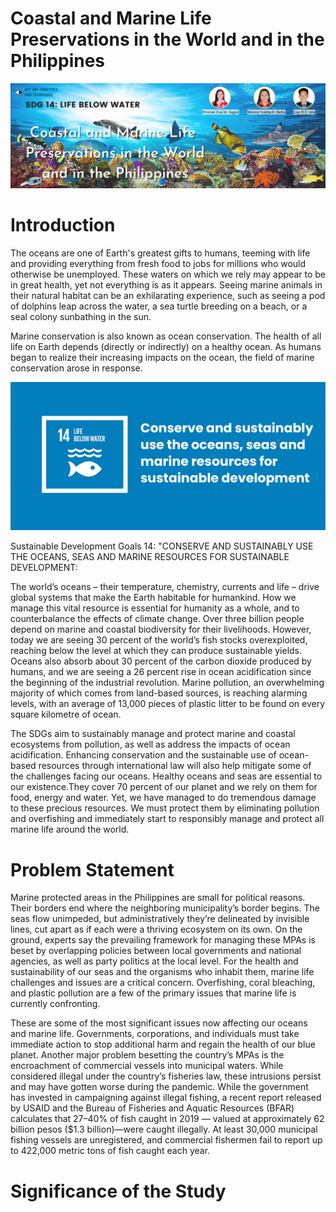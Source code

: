 # Coastal and Marine Life Preservations in the World and in the Philippines

<img src="Header_Title.png" width= "auto" height= "auto">

# Introduction

  The oceans are one of Earth's greatest gifts to humans, teeming with life and providing everything from fresh food to jobs for millions who would otherwise be unemployed. These waters on which we rely may appear to be in great health, yet not everything is as it appears.
Seeing marine animals in their natural habitat can be an exhilarating experience, such as seeing a pod of dolphins leap across the water, a sea turtle breeding on a beach, or a seal colony sunbathing in the sun.

  Marine conservation is also known as ocean conservation. The health of all life on Earth depends (directly or indirectly) on a healthy ocean. As humans began to realize their increasing impacts on the ocean, the field of marine conservation arose in response.

<img src="SDG_14.jpg" width= "auto" height= "auto">

Sustainable Development Goals 14: "CONSERVE AND SUSTAINABLY USE THE OCEANS, SEAS AND MARINE RESOURCES FOR SUSTAINABLE DEVELOPMENT:

  The world’s oceans – their temperature, chemistry, currents and life – drive global systems that make the Earth habitable for humankind. How we manage this vital resource is essential for humanity as a whole, and to counterbalance the effects of climate change. Over three billion people depend on marine and coastal biodiversity for their livelihoods. However, today we are seeing 30 percent of the world’s fish stocks overexploited, reaching below the level at which they can produce sustainable yields. Oceans also absorb about 30 percent of the carbon dioxide produced by humans, and we are seeing a 26 percent rise in ocean acidification since the beginning of the industrial revolution. Marine pollution, an overwhelming majority of which comes from land-based sources, is reaching alarming levels, with an average of 13,000 pieces of plastic litter to be found on every square kilometre of ocean.

  The SDGs aim to sustainably manage and protect marine and coastal ecosystems from pollution, as well as address the impacts of ocean acidification. Enhancing conservation and the sustainable use of ocean-based resources through international law will also help mitigate some of the challenges facing our oceans. Healthy oceans and seas are essential to our existence.They cover 70 percent of our planet and we rely on them for food, energy and water. Yet, we have managed to do tremendous damage to these precious resources. We must protect them by eliminating pollution and overfishing and immediately start to responsibly manage and protect all marine life around the world.

# Problem Statement

  Marine protected areas in the Philippines are small for political reasons. Their borders end where the neighboring municipality’s border begins. The seas flow unimpeded, but administratively they’re delineated by invisible lines, cut apart as if each were a thriving ecosystem on its own. On the ground, experts say the prevailing framework for managing these MPAs is beset by overlapping policies between local governments and national agencies, as well as party politics at the local level. For the health and sustainability of our seas and the organisms who inhabit them, marine life challenges and issues are a critical concern. Overfishing, coral bleaching, and plastic pollution are a few of the primary issues that marine life is currently confronting. 

  These are some of the most significant issues now affecting our oceans and marine life. Governments, corporations, and individuals must take immediate action to stop additional harm and regain the health of our blue planet. Another major problem besetting the country’s MPAs is the encroachment of commercial vessels into municipal waters. While considered illegal under the country’s fisheries law, these intrusions persist and may have gotten worse during the pandemic. While the government has invested in campaigning against illegal fishing, a recent report released by USAID and the Bureau of Fisheries and Aquatic Resources (BFAR) calculates that 27–40% of fish caught in 2019 — valued at approximately 62 billion pesos ($1.3 billion)—were caught illegally. At least 30,000 municipal fishing vessels are unregistered, and commercial fishermen fail to report up to 422,000 metric tons of fish caught each year.

# Significance of the Study 

  
